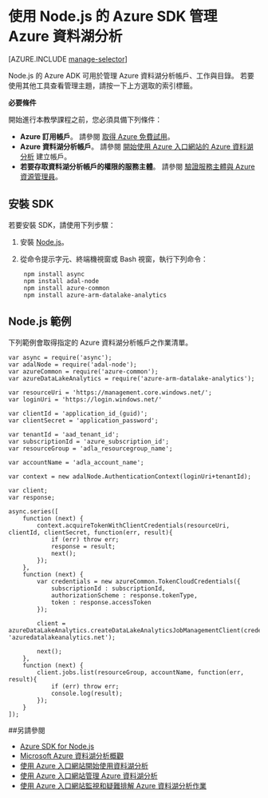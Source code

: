<properties 
   pageTitle="使用 Node.js | Azure 的 Azure SDK 管理 Azure 資料湖分析" 
   description="了解如何使用 Node.js 的 Azure SDK，管理資料湖分析帳戶、資料來源、工作與使用者" 
   services="data-lake-analytics" 
   documentationCenter="" 
   authors="mumian" 
   manager="paulettm" 
   editor="cgronlun"/>
 
<tags
   ms.service="data-lake-analytics"
   ms.devlang="na"
   ms.topic="article"
   ms.tgt_pltfrm="na"
   ms.workload="big-data" 
   ms.date="12/11/2015"
   ms.author="jgao"/>

# 使用 Node.js 的 Azure SDK 管理 Azure 資料湖分析


[AZURE.INCLUDE [manage-selector](../../includes/data-lake-analytics-selector-manage.md)]

Node.js 的 Azure ADK 可用於管理 Azure 資料湖分析帳戶、工作與目錄。 若要使用其他工具查看管理主題，請按一下上方選取的索引標籤。

**必要條件**

開始進行本教學課程之前，您必須具備下列條件：

- **Azure 訂用帳戶**。 請參閱 [取得 Azure 免費試用](https://azure.microsoft.com/pricing/free-trial/)。
- **Azure 資料湖分析帳戶**。 請參閱 [開始使用 Azure 入口網站的 Azure 資料湖分析](data-lake-analytics-get-started-portal.md) 建立帳戶。
- **若要存取資料湖分析帳戶的權限的服務主體**。 請參閱 [驗證服務主體與 Azure 資源管理員](resource-group-authenticate-service-principal.md)。

## 安裝 SDK

若要安裝 SDK，請使用下列步驟：

1. 安裝 [Node.js](https://nodejs.org/)。
2. 從命令提示字元、終端機視窗或 Bash 視窗，執行下列命令：

        npm install async
        npm install adal-node
        npm install azure-common
        npm install azure-arm-datalake-analytics
    
## Node.js 範例

下列範例會取得指定的 Azure 資料湖分析帳戶之作業清單。

    var async = require('async');
    var adalNode = require('adal-node');
    var azureCommon = require('azure-common');
    var azureDataLakeAnalytics = require('azure-arm-datalake-analytics');
    
    var resourceUri = 'https://management.core.windows.net/';
    var loginUri = 'https://login.windows.net/'
    
    var clientId = 'application_id_(guid)';
    var clientSecret = 'application_password';
    
    var tenantId = 'aad_tenant_id';
    var subscriptionId = 'azure_subscription_id';
    var resourceGroup = 'adla_resourcegroup_name';
    
    var accountName = 'adla_account_name';
    
    var context = new adalNode.AuthenticationContext(loginUri+tenantId);
    
    var client;
    var response;
    
    async.series([
        function (next) {
            context.acquireTokenWithClientCredentials(resourceUri, clientId, clientSecret, function(err, result){
                if (err) throw err;
                response = result;
                next();
            });
        },
        function (next) {
            var credentials = new azureCommon.TokenCloudCredentials({
                subscriptionId : subscriptionId,
                authorizationScheme : response.tokenType,
                token : response.accessToken
            });
        
            client = azureDataLakeAnalytics.createDataLakeAnalyticsJobManagementClient(credentials, 'azuredatalakeanalytics.net');
    
            next();
        },
        function (next) {
            client.jobs.list(resourceGroup, accountName, function(err, result){
                if (err) throw err;
                console.log(result);
            });
        }
    ]);


##另請參閱 

- [Azure SDK for Node.js](http://azure.github.io/azure-sdk-for-node/)
- [Microsoft Azure 資料湖分析概觀](data-lake-analytics-overview.md)
- [使用 Azure 入口網站開始使用資料湖分析](data-lake-analytics-get-started-portal.md)
- [使用 Azure 入口網站管理 Azure 資料湖分析](data-lake-analytics-use-portal.md)
- [使用 Azure 入口網站監視和疑難排解 Azure 資料湖分析作業](data-lake-analytics-monitor-and-troubleshoot-jobs-tutorial.md)



